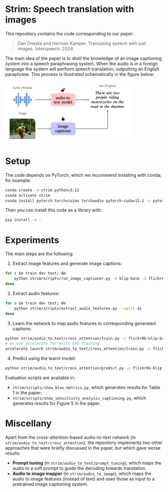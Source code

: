 # Strim: Speech translation with images

This repository contains the code corresponding to our paper:

> Dan Oneata and Herman Kamper.
> Translating speech with just images.
> Interspeech, 2024.

The main idea of the paper is to distil the knowledge of an image captioning system into a speech paraphrasing system.
When the audio is in a foreign language the system will perform speech translation, outputting an English paraphrase.
This process is illustrated schematically in the figure below:

<img width="400" src="vignette.png"></img>

# Setup

The code depends on PyTorch, which we recommend installing with conda; for example:

```bash
conda create -n strim python=3.12
conda activate strim
conda install pytorch torchvision torchaudio pytorch-cuda=12.1 -c pytorch -c nvidia
```

Then you can install this code as a library with:

```bash
pip install -e .
```

# Experiments

The main steps are the following:

1. Extract image features and generate image captions:
```bash
for s in train dev test; do
    python strim/scripts/run_image_captioner.py -m blip-base -d flickr8k --split $s
done
```
2. Extract audio features:
```bash
for s in train dev test; do
    python strim/scripts/extract_audio_features.py --split $s
done
```
3. Learn the network to map audio features to corresponding generated captions:
```bash
python strim/audio_to_text/cross_attention/train.py -c flickr8k-blip-base
# or use accelerate for multi-GPU training
accelerate launch strim/audio_to_text/cross_attention/train.py -c flickr8k-blip-base
```
4. Predict using the learnt model:
```bash
python strim/audio_to_text/cross_attention/predict.py -c flickr8k-blip-base
```

Evaluation scripts are available in:
- `strim/scripts/show_bleu_metrics.py`, which generates results for Table 1 in the paper;
- `strim/scripts/show_sensitivity_analysis_captioning.py`, which generates results for Figure 5 in the paper.

# Miscellany

Apart from the cross-attention-based audio-to-text network (in `strim/audio_to_text/cross_attention`),
the repository implements two other approaches that were briefly discussed in the paper, but which gave worse results:

- **Prompt tuning** (in `strim/audio_to_text/prompt_tuning`), which maps the audio to a soft prompt to guide the decoding towards translation.
- **Audio to image mapper** (in `strim/audio_to_image`), which maps the audio to image features (instead of text) and uses those as input to a pretrained image captioning system.
